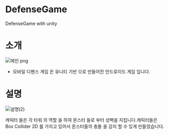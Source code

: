 # DefenseGame
DefenseGame with unity

# 소개 

![메인 png](https://user-images.githubusercontent.com/11676387/62414359-2de57a80-b655-11e9-9d26-fb7214cde3bf.jpg)


- 모바일 디펜스 게임 은 유니티 기반 으로 만들어진 안드로이드 게임 입니다.


# 설명

![설명(2)](https://user-images.githubusercontent.com/11676387/62414284-4608ca00-b654-11e9-8825-b1a0cc476a81.jpg)

캐릭터 들은 각 타워 의 역할 을 하여 몬스터 들로 부터 성벽을 지킵니다.캐릭터들은 Box Collider 2D 를 가지고 있어서 몬스터들의 충돌 을 감지 할 수 있게 만들었습니다.


